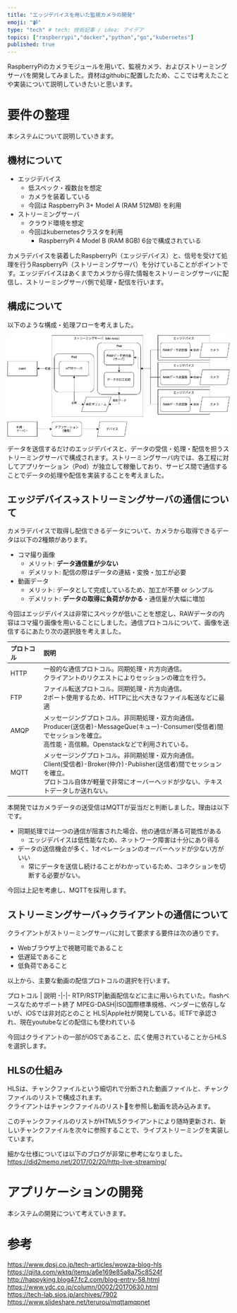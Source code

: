 ```yaml
---
title: "エッジデバイスを用いた監視カメラの開発"
emoji: "📹"
type: "tech" # tech: 技術記事 / idea: アイデア
topics: ["raspberrypi","docker","python","go","kubernetes"]
published: true
---
```


RaspberryPiのカメラモジュールを用いて、監視カメラ、およびストリーミングサーバを開発してみました。資材はgithubに配置したため、ここでは考えたことや実装について説明していきたいと思います。

# 要件の整理

本システムについて説明していきます。

## 機材について  

- エッジデバイス
    - 低スペック・複数台を想定
    - カメラを装着している
    - 今回は RaspberryPi 3+ Model A (RAM 512MB) を利用 
- ストリーミングサーバ
    - クラウド環境を想定
    - 今回はkubernetesクラスタを利用
        - RaspberryPi 4 Model B (RAM 8GB) 6台で構成されている
    
カメラデバイスを装着したRaspberryPi（エッジデバイス）と、信号を受けて処理を行うRaspberryPi（ストリーミングサーバ）を分けていることがポイントです。エッジデバイスはあくまでカメラから得た情報をストリーミングサーバに配信し、ストリーミングサーバ側で処理・配信を行います。

## 構成について

以下のような構成・処理フローを考えました。  

![](/images/2021-10-12-r01/streaming.png)

データを送信するだけのエッジデバイスと、データの受信・処理・配信を担うストリーミングサーバで構成されます。ストリーミングサーバ内では、各工程に対してアプリケーション（Pod）が独立して稼働しており、サービス間で通信することでデータの処理や配信を実装することを考えました。

## エッジデバイス→ストリーミングサーバの通信について

カメラデバイスで取得し配信できるデータについて、カメラから取得できるデータは以下の2種類があります。

- コマ撮り画像
    - メリット: **データ通信量が少ない**
    - デメリット: 配信の際はデータの連結・変換・加工が必要
- 動画データ
    - メリット: データとして完成しているため、加工が不要 or シンプル
    - デメリット: **データの取得に負荷がかかる**・通信量が大幅に増加

今回はエッジデバイスは非常にスペックが低いことを想定し、RAWデータの内容はコマ撮り画像を用いることにしました。通信プロトコルについて、画像を送信するにあたり次の選択肢を考えました。

プロトコル | 説明
:-|:-
HTTP |一般的な通信プロトコル。同期処理・片方向通信。<br>クライアントのリクエストによりセッションの確立を行う。
FTP|ファイル転送プロトコル。同期処理・片方向通信。<br>2ポート使用するため、HTTPに比べ大きなファイル転送などに最適
AMQP|メッセージングプロトコル。非同期処理・双方向通信。<br>Producer(送信者)-MessageQue(キュー)-Consumer(受信者)間でセッションを確立。<br>高性能・高信頼。Openstackなどで利用されている。
MQTT|メッセージングプロトコル。非同期処理・双方向通信。<br>Client(受信者)-Broker(仲介)-Publisher(送信者)間でセッションを確立。<br>プロトコル自体が軽量で非常にオーバーヘッドが少ない、テキストデータしか送れない。

本開発ではカメラデータの送受信はMQTTが妥当だと判断しました。理由は以下です。  
- 同期処理では一つの通信が阻害された場合、他の通信が滞る可能性がある
    - エッジデバイスは低性能なため、ネットワーク障害は十分にあり得る
- データの送信機会が多く、1オペレーションのオーバーヘッドが少ない方がいい
    - 常にデータを送信し続けることがわかっているため、コネクションを切断する必要がない。

今回は上記を考慮し、MQTTを採用します。

## ストリーミングサーバ→クライアントの通信について

クライアントがストリーミングサーバに対して要求する要件は次の通りです。  
- Webブラウザ上で視聴可能であること
- 低遅延であること
- 低負荷であること

以上から、主要な動画の配信プロトコルの選択を行います。

プロトコル | 説明
-|-|-
RTP/RSTP|動画配信などに主に用いられていた。flashベースなためサポート終了
MPEG-DASH|ISO国際標準規格、ベンダーに依存しないが、iOSでは非対応とのこと
HLS|Apple社が開発している。IETFで承認され、現在youtubeなどの配信にも使われている

今回はクライアントの一部がiOSであること、広く使用されていることからHLSを選択します。

## HLSの仕組み  

HLSは、チャンクファイルという細切れで分断された動画ファイルと、チャンクファイルのリストで構成されます。  
クライアントはチャンクファイルのリストを参照し動画を読み込みます。  

このチャンクファイルのリストがHTML5クライアントにより随時更新され、新しいチャンクファイルを次々に参照することで、ライブストリーミングを実装しています。

細かな仕様については以下のブログが非常に参考になりました。  
https://did2memo.net/2017/02/20/http-live-streaming/  

# アプリケーションの開発

本システムの開発について考えていきます。  

## 


# 参考  

https://www.dpsj.co.jp/tech-articles/wowza-blog-hls  
https://qiita.com/wktq/items/a6e169e85a8a75c8524f  
http://happyking.blog47.fc2.com/blog-entry-58.html  
https://www.ydc.co.jp/column/0002/20170630.html  
https://tech-lab.sios.jp/archives/7902  
https://www.slideshare.net/terurou/mqttamqpnet

